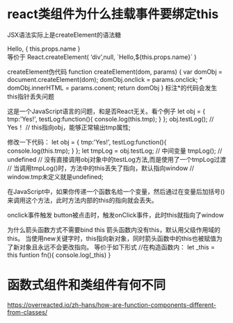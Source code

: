 # react类组件为什么挂载事件要绑定this
JSX语法实际上是createElement的语法糖

<div>Hello, { this.props.name }</div>
等价于
React.createElement( ‘div’,null, `Hello,${this.props.name}` )

createElement伪代码
function createElement(dom, params) {
  var domObj = document.createElement(dom);
  domObj.onclick = params.onclick; *
  domObj.innerHTML = params.conent;
  return domObj
}
标注*的代码会发生this指针丢失问题

这是一个JavaScript语言的问题，和是否React无关。看个例子
let obj = {
    tmp:'Yes!',
    testLog:function(){
        console.log(this.tmp);
    }
};
obj.testLog(); // Yes！
// this指向obj，能够正常输出tmp属性;

修改一下代码：
let obj = {
    tmp:'Yes!',
    testLog:function(){
        console.log(this.tmp);
    }
};
let tmpLog = obj.testLog; // 中间变量
tmpLog(); // undefined
// 没有直接调用obj对象中的testLog方法,而是使用了一个tmpLog过渡
// 当调用tmpLog()时，方法中的this丢失了指向，默认指向window
// window.tmp未定义就是undefined;

在JavaScript中，如果你传递一个函数名给一个变量，然后通过在变量后加括号()来调用这个方法，此时方法内部的this的指向就会丢失。

onclick事件触发
button被点击时，触发onClick事件，此时this就指向了window

为什么箭头函数方式不需要bind this
箭头函数内没有this，默认用父级作用域的this。
当使用new关键字时，this指向新对象，同时箭头函数中的this也被赋值为了新对象且永远不会更改指向。
等价于如下形式
//在构造函数内：
let _this = this
funtion fn(){
    console.log(_this)
}


# 函数式组件和类组件有何不同
https://overreacted.io/zh-hans/how-are-function-components-different-from-classes/